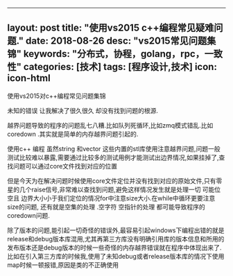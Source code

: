 
---
layout: post
title:  "使用vs2015 c++编程常见疑难问题."
date:   2018-08-26
desc:  "vs2015常见问题集锦"
keywords: "分布式，协程，golang，rpc，一致性"
categories: [技术]
tags: [程序设计,技术]
icon: icon-html
---


使用vs2015对c++编程常见问题集锦

未知的错误 让我解决了很久很久  却没有找到问题的根源.

越界问题导致的程序的问题乱七八糟.比如队列死循环,比如zmq模式错乱.比如coredown .其实就是简单的内存越界问题引起的.

使用c++ 编程  虽然string  和vector 这些内置的stl库使用注意越界问题,问题一般测试比较难以暴露,需要通过比较多的测试用例才能测试出边界情况,如果挂掉了,查找问题可以通过core文件找到对应的位置

但是今天为在解决问题时候使用core文件定位并没有找到对应的原始文件,只有零星的几个raise信号,非常难以查找到问题,避免这样情况发生就是处理一切 可能位空且 边界大小小于我们定位的情况for中注意size大小.在while中循环更要注意size的问题,  还有就是空集的处理 .空字符 空指针的处理 都可能导致程序的coredown问题.

除了版本的问题,能引起一切奇怪的错误外,最容易引起windows下编程出错的就是release和debug版本库混用,尤其再第三方库没有明确引用库的版本信息和所用的发布版本还是debug版本的时候一些奇怪的内存越界错误就在程序中体现出来了.比如在引入第三方库的时候我,使用了未知debug或者release版本库的情况下使用map时候一顿报错,原因是类的不正确使用